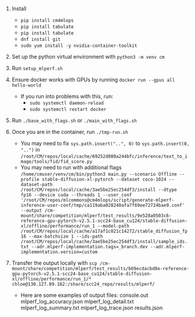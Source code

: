 1. Install
    - `pip install cm4mlops`
    - `pip install tabulate`
    - `pip install tabulate`
    - `dnf install git`
    - `sudo yum install -y nvidia-container-toolkit`

2. Set up the python virtual environment with `python3 -m venv cm`
3. Run `setup_mlperf.sh`
4. Ensure docker works with GPUs by running `docker run --gpus all hello-world`
    - If you run into problems with this, run:
       - `sudo systemctl daemon-reload`
       - `sudo systemctl restart docker`
5. Run `./base_with_flags.sh` or `./main_with_flags.sh`
6. Once you are in the container, run `./tmp-run.sh`
   - You may need to fix `sys.path.insert("..", 0)` to `sys.path.insert(0, "..")` in `/root/CM/repos/local/cache/69252d080a244bfc/inference/text_to_image/tools/fid/fid_score.py`
   - You may need to run with additional flags `/home/cmuser/venv/cm/bin/python3 main.py --scenario Offline --profile stable-diffusion-xl-pytorch --dataset coco-1024 --dataset-path /root/CM/repos/local/cache/3ae5be25ec254df3/install --dtype fp16 --device cuda --threads 1 --user_conf '/root/CM/repos/mlcommons@cm4mlops/script/generate-mlperf-inference-user-conf/tmp/ca119aba028240afa7f69ee72724bae9.conf' --output /cm-mount/share/competition/mlperf/test_results/9e528a0503c6-reference-gpu-pytorch-v2.5.1-scc24-base_cu124/stable-diffusion-xl/offline/performance/run_1 --model-path /root/CM/repos/local/cache/a17af1c021c14272/stable_diffusion_fp16 --max-batchsize 1 --ids-path /root/CM/repos/local/cache/3ae5be25ec254df3/install/sample_ids.txt --adr.mlperf-implementation.tags=_branch.dev --adr.mlperf-implementation.version=custom`

8. Transfer the output locally with `scp /cm-mount/share/competition/mlperf/test_results/b69ecdacbd8e-reference-gpu-pytorch-v2.5.1-scc24-base_cu124/stable-diffusion-xl/offline/performance/run_1/* chloe@130.127.89.162:/share/scc24_repo/results/mlperf/`
    - Here are some examples of output files: console.out  mlperf_log_accuracy.json  mlperf_log_detail.txt  mlperf_log_summary.txt  mlperf_log_trace.json  results.json
